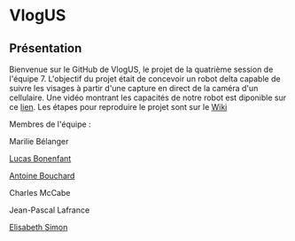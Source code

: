 # VlogUS


## Présentation

Bienvenue sur le GitHub de VlogUS, le projet de la quatrième session de l'équipe 7.
 L'objectif du projet était de concevoir un robot delta capable de suivre les visages à partir d'une capture en direct de la caméra d'un cellulaire.
 Une vidéo montrant les capacités de notre robot est diponible sur ce [lien](https://youtu.be/QGU_tHIV9F0).
 Les étapes pour reproduire le projet sont sur le [Wiki](https://github.com/vlogUS-s4/VlogUS/wiki/VlogUS_Wiki)

<!--
<p align="center">
  <img src="https://github.com/vlogUS-s4/VlogUS/blob/main/Images/VlogUS_logo.png" alt="Description" width="300">
</p>
-->


Membres de l'équipe :

Marilie Bélanger

[Lucas Bonenfant](https://www.linkedin.com/in/lucas-bonenfant-0249281ab/)

[Antoine Bouchard](https://www.linkedin.com/in/antoine-bouchard-354003300/)

Charles McCabe

Jean-Pascal Lafrance

[Elisabeth Simon](https://www.linkedin.com/in/elisabeth-simon01/)
